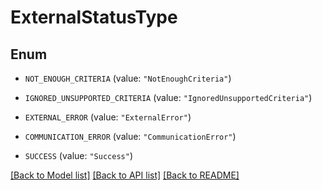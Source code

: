 # ExternalStatusType

## Enum


* `NOT_ENOUGH_CRITERIA` (value: `"NotEnoughCriteria"`)

* `IGNORED_UNSUPPORTED_CRITERIA` (value: `"IgnoredUnsupportedCriteria"`)

* `EXTERNAL_ERROR` (value: `"ExternalError"`)

* `COMMUNICATION_ERROR` (value: `"CommunicationError"`)

* `SUCCESS` (value: `"Success"`)


[[Back to Model list]](../README.md#documentation-for-models) [[Back to API list]](../README.md#documentation-for-api-endpoints) [[Back to README]](../README.md)


